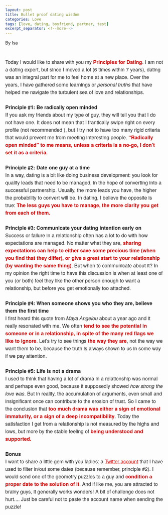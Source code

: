 ```yaml
---
layout: post
title: Bullet proof dating wisdom 
categories: Love
tags: [love, dating, boyfriend, partner, test]
excerpt_separator: <!--more-->
---
```


<p style="text align:right"> By Isa </p><br>
<p style="margin: 10px 0;padding: 0;mso-line-height-rule: exactly;-ms-text-size-adjust: 100%;-webkit-text-size-adjust: 100%;color: #202020;font-family: 'Helvetica Neue', Helvetica, Arial, Verdana, sans-serif;font-size: 16px;line-height: 150%;text-align: left;"><span style="font-size:16px"><font color="#202020" face="helvetica neue, helvetica, arial, verdana, sans-serif">Today I would like to share with you my </font><span style="color:#d40202"><font face="helvetica neue, helvetica, arial, verdana, sans-serif"><strong>Principles for&nbsp;Dating</strong></font></span><font color="#202020" face="helvetica neue, helvetica, arial, verdana, sans-serif">. I am not a dating expert, but since I moved a lot (6 times within 7 years), dating was an integral part for me to feel home at a new place. Over the years, I have gathered some learnings or&nbsp;<em>personal truths</em> that have helped me navigate the turbulent sea of love and relationships.<br>
<br>
<strong>Principle #1: Be radically open minded</strong><br>
If you ask my friends about my type of guy, they will tell you that I do not have one. It does not mean that I frantically swipe right on every profile (not recommended&nbsp;), but I try not to have too many rigid criteria that would prevent me from meeting interesting people. </font><span style="color:#d40202"><font face="helvetica neue, helvetica, arial, verdana, sans-serif"><strong>“Radically open minded” to me means, unless a criteria is a no-go, I don’t set it as a criteria.</strong></font></span><br>
<br>
<font color="#202020" face="helvetica neue, helvetica, arial, verdana, sans-serif"><strong>Principle #2: Date one guy at a time</strong><br>
In a way, dating is a bit like doing business development: you look for quality leads that need to be managed, in the hope of converting into a successful partnership. Usually, the more leads you have, the higher the probability to convert will be. In dating, I believe the opposite is true: </font><span style="color:#d40202"><font face="helvetica neue, helvetica, arial, verdana, sans-serif"><strong>The less guys you have to manage, the more clarity you get from each of them.</strong></font></span><br>
<br>
<font color="#202020" face="helvetica neue, helvetica, arial, verdana, sans-serif"><strong>Principle #3: Communicate your dating intention early on</strong><br>
Success or failure in a relationship often has a lot to do with how expectations are managed. No matter what they are, </font><span style="color:#d40202"><font face="helvetica neue, helvetica, arial, verdana, sans-serif"><strong>sharing expectations can help to either save some precious time (when you find that they differ), or give a great start to your relationship (by wanting the same thing)</strong></font></span><font color="#202020" face="helvetica neue, helvetica, arial, verdana, sans-serif">. But when to communicate about it? In my opinion the right time to have this discussion is when at least one of you (or both) feel they like the other person enough to want a relationship, but before you get emotionally too attached.&nbsp;<br>
<br>
<strong>Principle #4: When someone shows you who they are, believe them the first time</strong><br>
I first heard this quote from <em>Maya Angelou</em> about a year ago and it really resonated with me. We often<strong> </strong></font><span style="color:#d40202"><font face="helvetica neue, helvetica, arial, verdana, sans-serif"><strong>tend to see the potential in someone or in a relationship, in spite of the many red flags we like to ignore</strong>.</font></span><font color="#202020" face="helvetica neue, helvetica, arial, verdana, sans-serif"> Let’s try to see things </font><span style="color:#d40202"><font face="helvetica neue, helvetica, arial, verdana, sans-serif"><strong>the way they are</strong></font></span><font color="#202020" face="helvetica neue, helvetica, arial, verdana, sans-serif">, not the way we want them to be, because the truth is always shown to us in some way if we pay attention.<br>
<br>
<strong>Principle #5: Life is not a drama</strong><br>
I used to think that having a lot of drama in a relationship was normal and perhaps even good, because it supposedly showed <em>how strong the love was</em>. But in reality, the accumulation of arguments, even small and insignificant once&nbsp;can contribute to the erosion of trust. So I came to the conclusion that</font><span style="color:#d40202"><font face="helvetica neue, helvetica, arial, verdana, sans-serif"><strong> too much drama was either a sign of emotional immaturity, or a sign of a deep incompatibility</strong></font></span><font color="#202020" face="helvetica neue, helvetica, arial, verdana, sans-serif">. Today the satisfaction I get from a relationship is not measured by the highs and lows, but more by the stable&nbsp;feeling of </font><span style="color:#d40202"><font face="helvetica neue, helvetica, arial, verdana, sans-serif"><strong>being understood and supported.</strong></font></span><br>
<br>
<font color="#202020" face="helvetica neue, helvetica, arial, verdana, sans-serif"><strong>Bonus&nbsp;</strong><br>
I want to share a little gem with you ladies: a <a href="https://twitter.com/Cshearer41" target="_blank" style="mso-line-height-rule: exactly;-ms-text-size-adjust: 100%;-webkit-text-size-adjust: 100%;color: #d40202;font-weight: normal;text-decoration: underline;">Twitter account</a> that I have used to filter in/out some dates (because remember, principle #2). I would send one of the geometry puzzles to a guy and</font><strong><span style="color:#d40202"><font face="helvetica neue, helvetica, arial, verdana, sans-serif"> condition a proper date to the solution of it</font></span></strong><font color="#202020" face="helvetica neue, helvetica, arial, verdana, sans-serif">. And if like me, you are attracted to brainy guys, it generally works wonders! A bit of challenge does not hurt.... Just be careful not to paste the account name when sending the puzzle!</font></span></p>